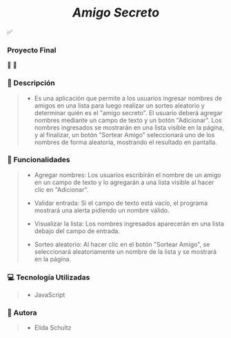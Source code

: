 ***<h1 align="center">Amigo Secreto</h1>***

:white_check_mark:<h3>Proyecto Final</h3>:100: :tada:

### :loudspeaker: Descripción
>- Es una aplicación que permite a los usuarios ingresar nombres de amigos en una lista para luego realizar un sorteo aleatorio y determinar quién es el "amigo secreto".
   El usuario deberá agregar nombres mediante un campo de texto y un botón "Adicionar". Los nombres ingresados se mostrarán en una lista visible en la página, y al finalizar, un botón "Sortear Amigo" seleccionará uno de los nombres de forma aleatoria, mostrando el resultado en pantalla.
### :hammer: Funcionalidades
>- Agregar nombres: Los usuarios escribirán el nombre de un amigo en un campo de texto y lo agregarán a una lista visible al hacer clic en "Adicionar".
>
>- Validar entrada: Si el campo de texto está vacío, el programa mostrará una alerta pidiendo un nombre válido.
>
>- Visualizar la lista: Los nombres ingresados aparecerán en una lista debajo del campo de entrada.
>
>- Sorteo aleatorio: Al hacer clic en el botón "Sortear Amigo", se seleccionará aleatoriamente un nombre de la lista y se mostrará en la página.
>
### :computer: Tecnología Utilizadas
>- JavaScript
### :girl: Autora
>- Elida Schultz

